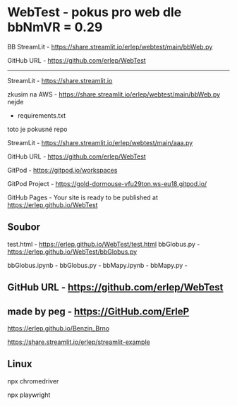 # WebTest - pokus pro web dle bbNmVR = 0.29

BB StreamLit - <https://share.streamlit.io/erlep/webtest/main/bbWeb.py>

GitHub URL - <https://github.com/erlep/WebTest>

---

StreamLit - <https://share.streamlit.io>

zkusim na AWS - <https://share.streamlit.io/erlep/webtest/main/bbWeb.py> nejde

+ requirements.txt

toto je pokusné repo

StreamLit - <https://share.streamlit.io/erlep/webtest/main/aaa.py>

GitHub URL - <https://github.com/erlep/WebTest>

GitPod - <https://gitpod.io/workspaces>

GitPod Project - <https://gold-dormouse-vfu29ton.ws-eu18.gitpod.io/>

GitHub Pages - Your site is ready to be published at <https://erlep.github.io/WebTest>


## Soubor

test.html - <https://erlep.github.io/WebTest/test.html>
bbGlobus.py - <https://erlep.github.io/WebTest/bbGlobus.py>


bbGlobus.ipynb - <zzz>
bbGlobus.py - <zzz>
bbMapy.ipynb - <zzz>
bbMapy.py - <zzz>


## GitHub URL - <https://github.com/erlep/WebTest>

## made by peg - <https://GitHub.com/ErleP>


<https://erlep.github.io/Benzin_Brno>

<https://share.streamlit.io/erlep/streamlit-example>

## Linux
npx chromedriver

npx playwright

